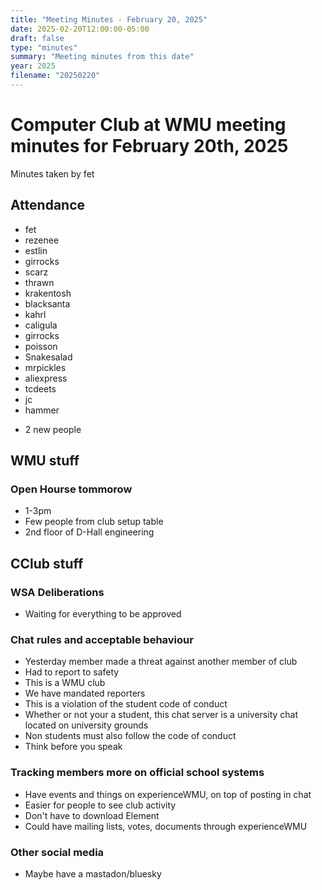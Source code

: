 ```yaml
---
title: "Meeting Minutes - February 20, 2025"
date: 2025-02-20T12:00:00-05:00
draft: false
type: "minutes"
summary: "Meeting minutes from this date"
year: 2025
filename: "20250220"
---
```


# Computer Club at WMU meeting minutes for February 20th, 2025
Minutes taken by fet



## Attendance
* fet
* rezenee
* estlin
* girrocks
* scarz
* thrawn
* krakentosh
* blacksanta
* kahrl
* caligula
* girrocks
* poisson
* Snakesalad
* mrpickles
* aliexpress
* tcdeets
* jc
* hammer

+ 2 new people

## WMU stuff
### Open Hourse tommorow 
* 1-3pm
* Few people from club setup table
* 2nd floor of D-Hall engineering


## CClub stuff
### WSA Deliberations
* Waiting for everything to be approved
### Chat rules and acceptable behaviour
* Yesterday member made a threat against another member of club
* Had to report to safety
* This is a WMU club
* We have mandated reporters
* This is a violation of the student code of conduct
* Whether or not your a student, this chat server is a university chat located on university grounds
* Non students must also follow the code of conduct
* Think before you speak

### Tracking members more on official school systems
* Have events and things on experienceWMU, on top of posting in chat
* Easier for people to see club activity
* Don't have to download Element
* Could have mailing lists, votes, documents through experienceWMU
### Other social media
* Maybe have a mastadon/bluesky
